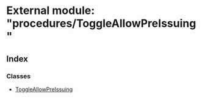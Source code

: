 # External module: "procedures/ToggleAllowPreIssuing"

## Index

### Classes

- [ToggleAllowPreIssuing](../classes/_procedures_toggleallowpreissuing_.toggleallowpreissuing.md)
